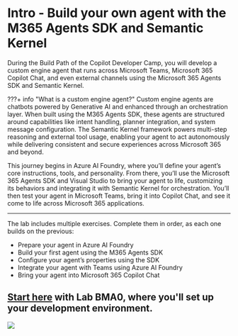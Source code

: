 # Intro - Build your own agent with the M365 Agents SDK and Semantic Kernel

During the Build Path of the Copilot Developer Camp, you will develop a custom engine agent that runs across Microsoft Teams, Microsoft 365 Copilot Chat, and even external channels using the Microsoft 365 Agents SDK and Semantic Kernel.

???+ info "What is a custom engine agent?"
    Custom engine agents are chatbots powered by Generative AI and enhanced through an orchestration layer. When built using the M365 Agents SDK, these agents are structured around capabilities like intent handling, planner integration, and system message configuration. The Semantic Kernel framework powers multi-step reasoning and external tool usage, enabling your agent to act autonomously while delivering consistent and secure experiences across Microsoft 365 and beyond.

This journey begins in Azure AI Foundry, where you’ll define your agent’s core instructions, tools, and personality. From there, you’ll use the Microsoft 365 Agents SDK and Visual Studio to bring your agent to life, customizing its behaviors and integrating it with Semantic Kernel for orchestration. You’ll then test your agent in Microsoft Teams, bring it into Copilot Chat, and see it come to life across Microsoft 365 applications.

<hr />
The lab includes multiple exercises. Complete them in order, as each one builds on the previous:

* Prepare your agent in Azure AI Foundry
* Build your first agent using the M365 Agents SDK
* Configure your agent’s properties using the SDK
* Integrate your agent with Teams using Azure AI Foundry
* Bring your agent into Microsoft 365 Copilot Chat

## <a href="./00-prerequisites">Start here</a> with Lab BMA0, where you'll set up your development environment.

<img src="https://m365-visitor-stats.azurewebsites.net/copilot-camp/custom-engine/agents-sdk/index" />